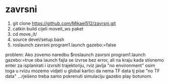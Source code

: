 # zavrsni
1) git clone https://github.com/Mikael512/zavrsni.git
2) catkin build cijeli moveit_ws paket
3) cd move_it/
4) source devel/setup.bash
5) roslaunch zavrsni program1.launch gazebo:=false


problem:
Ako zovemo naredbu $roslaunch zavrsni program1.launch gazebo:=true
oba launch fajla se izvrse bez error, ali na kraju kada stisnemo enter za isplanirati i izvrsiti trajektoriju, rviz javlja "no environment"
osim toga u rvizu mozemo vidjeti u global kartici da nema TF data tj pise "no TF data"
...rješeno
treba samo pokrenuti simulaciju gazebo play botunom.


